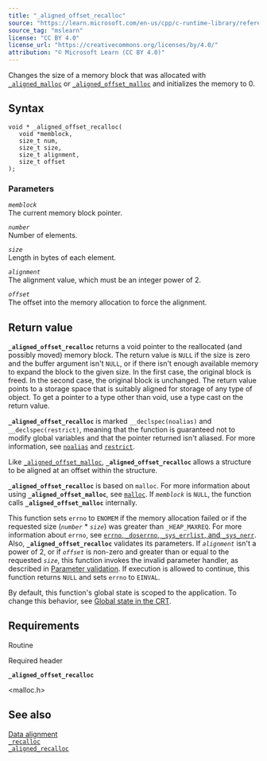 ```yaml
---
title: "_aligned_offset_recalloc"
source: "https://learn.microsoft.com/en-us/cpp/c-runtime-library/reference/aligned-offset-recalloc?view=msvc-170"
source_tag: "mslearn"
license: "CC BY 4.0"
license_url: "https://creativecommons.org/licenses/by/4.0/"
attribution: "© Microsoft Learn (CC BY 4.0)"
---
```

Changes the size of a memory block that was allocated with [`_aligned_malloc`](https://learn.microsoft.com/en-us/cpp/c-runtime-library/reference/aligned-malloc?view=msvc-170) or [`_aligned_offset_malloc`](https://learn.microsoft.com/en-us/cpp/c-runtime-library/reference/aligned-offset-malloc?view=msvc-170) and initializes the memory to 0.

## Syntax

```
void * _aligned_offset_recalloc(
   void *memblock,
   size_t num,
   size_t size,
   size_t alignment,
   size_t offset
);
```

### Parameters

_`memblock`_  
The current memory block pointer.

_`number`_  
Number of elements.

_`size`_  
Length in bytes of each element.

_`alignment`_  
The alignment value, which must be an integer power of 2.

_`offset`_  
The offset into the memory allocation to force the alignment.

## Return value

**`_aligned_offset_recalloc`** returns a void pointer to the reallocated (and possibly moved) memory block. The return value is `NULL` if the size is zero and the buffer argument isn't `NULL`, or if there isn't enough available memory to expand the block to the given size. In the first case, the original block is freed. In the second case, the original block is unchanged. The return value points to a storage space that is suitably aligned for storage of any type of object. To get a pointer to a type other than void, use a type cast on the return value.

**`_aligned_offset_recalloc`** is marked `__declspec(noalias)` and `__declspec(restrict)`, meaning that the function is guaranteed not to modify global variables and that the pointer returned isn't aliased. For more information, see [`noalias`](https://learn.microsoft.com/en-us/cpp/cpp/noalias?view=msvc-170) and [`restrict`](https://learn.microsoft.com/en-us/cpp/cpp/restrict?view=msvc-170).

Like [`_aligned_offset_malloc`](https://learn.microsoft.com/en-us/cpp/c-runtime-library/reference/aligned-offset-malloc?view=msvc-170), **`_aligned_offset_recalloc`** allows a structure to be aligned at an offset within the structure.

**`_aligned_offset_recalloc`** is based on `malloc`. For more information about using **`_aligned_offset_malloc`**, see [`malloc`](https://learn.microsoft.com/en-us/cpp/c-runtime-library/reference/malloc?view=msvc-170). If _`memblock`_ is `NULL`, the function calls **`_aligned_offset_malloc`** internally.

This function sets `errno` to `ENOMEM` if the memory allocation failed or if the requested size (_`number`_ \* _`size`_) was greater than `_HEAP_MAXREQ`. For more information about `errno`, see [`errno`, `_doserrno`, `_sys_errlist`, and `_sys_nerr`](https://learn.microsoft.com/en-us/cpp/c-runtime-library/errno-doserrno-sys-errlist-and-sys-nerr?view=msvc-170). Also, **`_aligned_offset_recalloc`** validates its parameters. If _`alignment`_ isn't a power of 2, or if _`offset`_ is non-zero and greater than or equal to the requested _`size`_, this function invokes the invalid parameter handler, as described in [Parameter validation](https://learn.microsoft.com/en-us/cpp/c-runtime-library/parameter-validation?view=msvc-170). If execution is allowed to continue, this function returns `NULL` and sets `errno` to `EINVAL`.

By default, this function's global state is scoped to the application. To change this behavior, see [Global state in the CRT](https://learn.microsoft.com/en-us/cpp/c-runtime-library/global-state?view=msvc-170).

## Requirements

Routine

Required header

**`_aligned_offset_recalloc`**

<malloc.h>

## See also

[Data alignment](https://learn.microsoft.com/en-us/cpp/c-runtime-library/data-alignment?view=msvc-170)  
[`_recalloc`](https://learn.microsoft.com/en-us/cpp/c-runtime-library/reference/recalloc?view=msvc-170)  
[`_aligned_recalloc`](https://learn.microsoft.com/en-us/cpp/c-runtime-library/reference/aligned-recalloc?view=msvc-170)